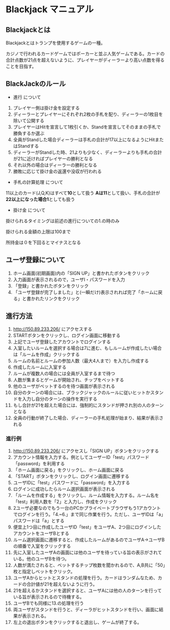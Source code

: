 # Blackjack マニュアル

## Blackjackとは

Blackjackとはトランプを使用するゲームの一種。

カジノで行われるカードゲームではポーカーと並ぶ人気ゲームである。カードの合計点数が21点を超えないように、プレイヤーがディーラーより高い点数を得ることを目指す。

## BlackJackのルール
- 進行 について
1. プレイヤー側は掛け金を設定する
2. ディーラーとプレイヤーにそれぞれ2枚の手札を配り、ディーラーの1枚目を除いて公開する
3. プレイヤーはHitを宣言して1枚引くか、Standを宣言してそのままの手札で勝負するか選ぶ
4. 全員がStandした場合ディーラーは手札の合計が17以上になるようにHitまたはStandする
5. ディーラーがStandした時、21よりも少なく、ディーラーよりも手札の合計が21に近ければプレイヤーの勝利となる
6. それ以外の場合はディーラーの勝利となる
7. 勝敗に応じて掛け金の返還や没収が行われる

- 手札の計算処理 について

11以上のカード(J,Q,K)はすべて**10**として扱う
**Aは11**として扱い、手札の合計が**22以上になった場合1**としても扱う

- 掛け金 について

掛けられるタイミングは前述の進行についての1.の時のみ

掛けられる金額の上限は100まで

所持金は０を下回るとマイナスとなる

## ユーザ登録について
1. ホーム画面(初期画面)内の「SIGN UP」と書かれたボタンをクリック
2. 入力画面が表示されるので，ユーザI・パスワードを入力
3. 「登録」と書かれたボタンをクリック
4. 「ユーザ登録が完了しました」と(一瞬だけ)表示されれば完了「ホームに戻る」と書かれたリンクをクリック


## 進行方法
1. http://150.89.233.206/ にアクセスする
2.	STARTボタンをクリックし、ログイン画面に移動する
3.	上記でユーザ登録したアカウントでログインする
4.	入室したいルームを選択する場合は7に進む、もしルームが作成したい場合は「ルームを作成」クリックする
5.	ルームの名前とルームの参加人数（最大4人まで）を入力し作成する
6.	作成したルームに入室する
7.	ルームが複数人の場合には全員が入室するまで待つ
8.	人数が集まるとゲームが開始され、チップをベットする
9.	他のユーザがベットするのを待つ画面が表示される
10.	自分のターンの場合には、ブラックジャックのルールに従いヒットかスタンドを入力し自分のターンの操作を実行する
11.	もし合計が21を超えた場合には、強制的にスタンドが押され別の人のターンとなる
12.	全員の行動が終了した場合、ディーラーの手札処理が始まり、結果が表示される

### 進行例
1.	http://150.89.233.206/ にアクセスし「SIGN UP」ボタンをクリックする
2.	アカウント情報を入力する。例としてユーザーID「test」パスワード「password」を利用する
3.	「ホーム画面に戻る」をクリックし、ホーム画面に戻る
4.	「START」ボタンをクリックし、ログイン画面に遷移する
5.	ユーザIDに「test」パスワードに「password」を入力する
6.	ログインに成功したらルーム選択画面が表示される
7.	「ルームを作成する」をクリックし、ルーム情報を入力する。ルーム名を「test」利用人数を「2」と入力し、作成をクリック
8.  2ユーザ必要なのでもう一台のPCかプライベートブラウザもう1アカウントでログインを行う。「4.~6.」まで同じ作業を行う。ただし、ユーザIDは「a」パスワードは「a」とする
9.  便宜上1つ目に作成したユーザID「test」をユーザA、2つ目にログインしたアカウントをユーザBとする
10.	ルーム選択画面に遷移すると、作成したルームがあるのでユーザA→ユーザBの順番で入室をクリックする
11. 先に入室したユーザAの画面には他のユーザを待っている旨の表示がされている。他のユーザBを待つ。
12.	人数が満たされると、ベットするチップ枚数を聞かれるので、A,B共に「50」枚と指定しベットをクリック。
13. ユーザAからヒットとスタンドの処理を行う。カードはランダムなため、カードの合計値が21を超えないように行う。
14.	21を超えるかスタンドを選択すると、ユーザAには他の人のターンを行っている旨が表示されるので待機する。
15. ユーザBでも同様に13.の処理を行う
16. 両ユーザがスタンドを行うと、ディーラがヒットスタンドを行い、画面に結果が表示される。
17.	左上の退出ボタンをクリックすると退出し、ゲームが終了する。
